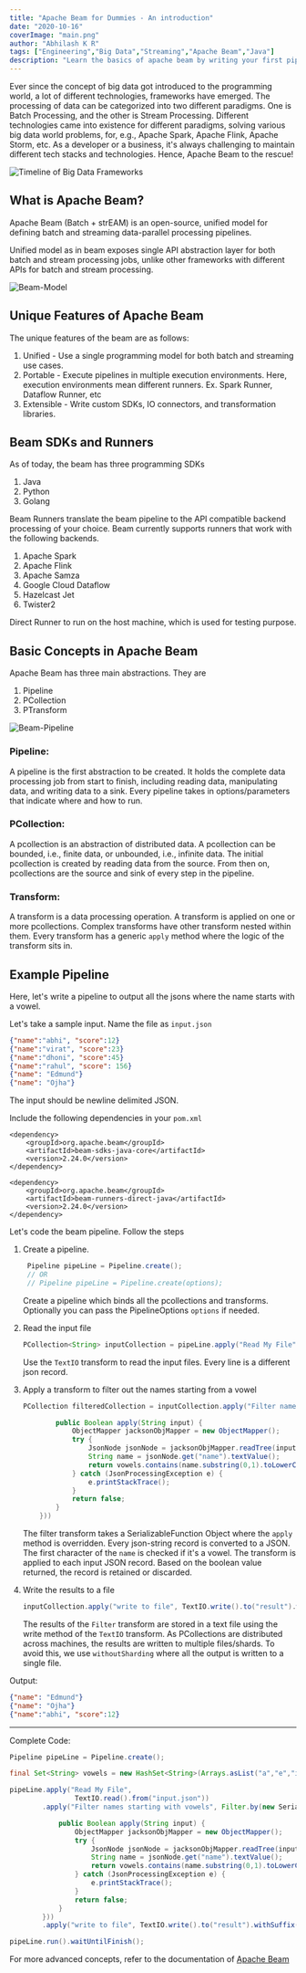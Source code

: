 ```yaml
---
title: "Apache Beam for Dummies - An introduction"
date: "2020-10-16"
coverImage: "main.png"
author: "Abhilash K R"
tags: ["Engineering","Big Data","Streaming","Apache Beam","Java"]
description: "Learn the basics of apache beam by writing your first pipeline."
---
```


Ever since the concept of big data got introduced to the programming world, a lot of different technologies, frameworks have emerged. The processing of data can be categorized into two different paradigms. One is Batch Processing, and the other is Stream Processing. Different technologies came into existence for different paradigms, solving various big data world problems, for, e.g., Apache Spark, Apache Flink, Apache Storm, etc. As a developer or a business, it's always challenging to maintain different tech stacks and technologies. Hence, Apache Beam to the rescue!


![Timeline of Big Data Frameworks](timeline-bigdata-frameworks.png)


## What is Apache Beam?

Apache Beam (Batch + strEAM) is an open-source, unified model for defining batch and streaming data-parallel processing pipelines. 

Unified model as in beam exposes single API abstraction layer for both batch and stream processing jobs, unlike other frameworks with different APIs for batch and stream processing.

![Beam-Model](beam_architecture.png)

## Unique Features of Apache Beam

The unique features of the beam are as follows:

1. Unified - Use a single programming model for both batch and streaming use cases.
2. Portable - Execute pipelines in multiple execution environments. Here, execution environments mean different runners. Ex. Spark Runner, Dataflow Runner, etc
3. Extensible - Write custom SDKs, IO connectors, and transformation libraries.

## Beam SDKs and Runners

As of today, the beam has three programming SDKs

1. Java
2. Python
3. Golang

Beam Runners translate the beam pipeline to the API compatible backend processing of your choice. Beam currently supports runners that work with the following backends.

1. Apache Spark
2. Apache Flink
3. Apache Samza
4. Google Cloud Dataflow
5. Hazelcast Jet
6. Twister2

Direct Runner to run on the host machine, which is used for testing purpose.

## Basic Concepts in Apache Beam

Apache Beam has three main abstractions. They are

1. Pipeline
2. PCollection
3. PTransform

![Beam-Pipeline](pipeline-design.png)

### Pipeline:

A pipeline is the first abstraction to be created. It holds the complete data processing job from start to finish, including reading data, manipulating data, and writing data to a sink. Every pipeline takes in options/parameters that indicate where and how to run. 

### PCollection:

A pcollection is an abstraction of distributed data. A pcollection can be bounded, i.e., finite data, or unbounded, i.e., infinite data. The initial pcollection is created by reading data from the source. From then on, pcollections are the source and sink of every step in the pipeline.

### Transform:

A transform is a data processing operation. A transform is applied on one or more pcollections. Complex transforms have other transform nested within them. Every transform has a generic `apply` method where the logic of the transform sits in.


## Example Pipeline

Here, let's write a pipeline to output all the jsons where the name starts with a vowel.

Let's take a sample input. Name the file as `input.json`

```json
{"name":"abhi", "score":12}
{"name":"virat", "score":23}
{"name":"dhoni", "score":45}
{"name":"rahul", "score": 156}
{"name": "Edmund"}
{"name": "Ojha"}
```

The input should be newline delimited JSON.

Include the following dependencies in your `pom.xml`

```
<dependency>
    <groupId>org.apache.beam</groupId>
    <artifactId>beam-sdks-java-core</artifactId>
    <version>2.24.0</version>
</dependency>

<dependency>
    <groupId>org.apache.beam</groupId>
    <artifactId>beam-runners-direct-java</artifactId>
    <version>2.24.0</version>
</dependency>
```

Let's code the beam pipeline. Follow the steps

1. Create a pipeline.
   
   ```java
    Pipeline pipeLine = Pipeline.create();
    // OR 
    // Pipeline pipeLine = Pipeline.create(options);
   ```
   Create a pipeline which binds all the pcollections and transforms. Optionally you can pass the PipelineOptions `options` if needed.

2. Read the input file

    ```java
    PCollection<String> inputCollection = pipeLine.apply("Read My File", TextIO.read().from("input.json"));
    ```
    
    Use the `TextIO` transform to read the input files. Every line is a different json record.

3. Apply a transform to filter out the names starting from a vowel

    ```java
    PCollection filteredCollection = inputCollection.apply("Filter names starting with vowels", Filter.by(new SerializableFunction<String, Boolean>() {

            public Boolean apply(String input) {
                ObjectMapper jacksonObjMapper = new ObjectMapper();
                try {
                    JsonNode jsonNode = jacksonObjMapper.readTree(input);
                    String name = jsonNode.get("name").textValue();
                    return vowels.contains(name.substring(0,1).toLowerCase());
                } catch (JsonProcessingException e) {
                    e.printStackTrace();
                }
                return false;
            }
        }))
    ```
    
    The filter transform takes a SerializableFunction Object where the `apply` method is overridden. Every json-string record is converted to a JSON. The first character of the `name` is checked if it's a vowel. The transform is applied to each input JSON record. Based on the boolean value returned, the record is retained or discarded.

4. Write the results to a file

    ```java
    inputCollection.apply("write to file", TextIO.write().to("result").withSuffix(".txt").withoutSharding());
    ```
    
    The results of the `Filter` transform are stored in a text file using the write method of the `TextIO` transform. As PCollections are distributed across machines, the results are written to multiple files/shards. To avoid this, we use `withoutSharding` where all the output is written to a single file.


Output:

```json
{"name": "Edmund"}
{"name": "Ojha"}
{"name":"abhi", "score":12}
```

------
Complete Code:

```java
Pipeline pipeLine = Pipeline.create();

final Set<String> vowels = new HashSet<String>(Arrays.asList("a","e","i","o","u"));

pipeLine.apply("Read My File",
                TextIO.read().from("input.json"))
        .apply("Filter names starting with vowels", Filter.by(new SerializableFunction<String, Boolean>() {

            public Boolean apply(String input) {
                ObjectMapper jacksonObjMapper = new ObjectMapper();
                try {
                    JsonNode jsonNode = jacksonObjMapper.readTree(input);
                    String name = jsonNode.get("name").textValue();
                    return vowels.contains(name.substring(0,1).toLowerCase());
                } catch (JsonProcessingException e) {
                    e.printStackTrace();
                }
                return false;
            }
        }))
        .apply("write to file", TextIO.write().to("result").withSuffix(".txt").withoutSharding());

pipeLine.run().waitUntilFinish();
```

For more advanced concepts, refer to the documentation of [Apache Beam](https://beam.apache.org/)
